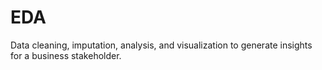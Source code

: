 # EDA
Data cleaning, imputation, analysis, and visualization to generate insights for a business stakeholder.
